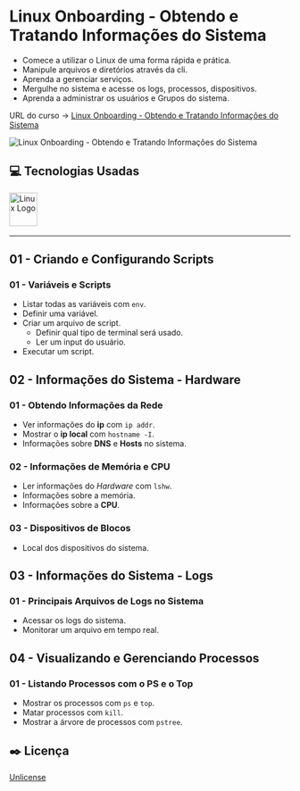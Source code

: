 # Linux Onboarding - Obtendo e Tratando Informações do Sistema

* Comece a utilizar o Linux de uma forma rápida e prática.
* Manipule arquivos e diretórios através da cli.
* Aprenda a gerenciar serviços.
* Mergulhe no sistema e acesse os logs, processos, dispositivos.
* Aprenda a administrar os usuários e Grupos do sistema.

URL do curso -> [Linux Onboarding - Obtendo e Tratando Informações do Sistema](https://cursos.alura.com.br/course/linux-onboarding-informacoes-sistema)

![Linux Onboarding - Obtendo e Tratando Informações do Sistema](https://alura.com.br/assets/api/share/curso-linux-onboarding-informacoes-sistema.png)

## :computer: Tecnologias Usadas
<div>
    <img alt='Linux Logo' height='60' width='50' src='https://raw.githubusercontent.com/get-icon/geticon/fc0f660daee147afb4a56c64e12bde6486b73e39/icons/linux-tux.svg' />&nbsp;
</div>

***

## 01 - Criando e Configurando Scripts

### 01 - Variáveis e Scripts
* Listar todas as variáveis com `env`.
* Definir uma variável.
* Criar um arquivo de script.
  * Definir qual tipo de terminal será usado.
  * Ler um input do usuário.
* Executar um script.

## 02 - Informações do Sistema - Hardware

### 01 - Obtendo Informações da Rede
* Ver informações do **ip** com `ip addr`.
* Mostrar o **ip local** com `hostname -I`.
* Informações sobre **DNS** e **Hosts** no sistema.

### 02 - Informações de Memória e CPU
* Ler informações do *Hardware* com `lshw`.
* Informações sobre a memória.
* Informações sobre a **CPU**.

### 03 - Dispositivos de Blocos
* Local dos dispositivos do sistema.

## 03 - Informações do Sistema - Logs

### 01 - Principais Arquivos de Logs no Sistema
* Acessar os logs do sistema.
* Monitorar um arquivo em tempo real.

## 04 - Visualizando e Gerenciando Processos

### 01 - Listando Processos com o PS e o Top
* Mostrar os processos com `ps` e `top`.
* Matar processos com `kill`.
* Mostrar a árvore de processos com `pstree`.

## :black_nib: Licença
[Unlicense](https://unlicense.org)